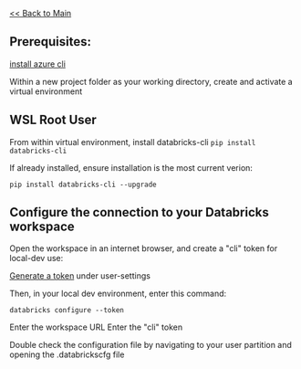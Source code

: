 [<< Back to Main](../README.md)


## Prerequisites:
[install azure cli](./setup_azure_cli_WSL)

Within a new project folder as your working directory, create and activate a virtual environment

## WSL Root User
From within virtual environment, install databricks-cli
```pip install databricks-cli```

If already installed, ensure installation is the most current verion:

```pip install databricks-cli --upgrade```

## Configure the connection to your Databricks workspace

Open the workspace in an internet browser, and create a "cli" token for local-dev use:

[Generate a token]("https://adb-6424592931037379.19.azuredatabricks.net/?o=6424592931037379#setting/account") under user-settings

Then, in your local dev environment, enter this command:

```databricks configure --token```

Enter the workspace URL
Enter the "cli" token

Double check the configuration file by navigating to your user partition and opening the .databrickscfg file


